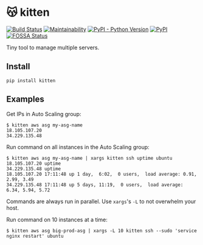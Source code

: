 # 😽 kitten

[![Build Status](https://travis-ci.org/hoffa/damn.svg?branch=master)](https://travis-ci.org/hoffa/damn) [![Maintainability](https://api.codeclimate.com/v1/badges/c47c16854e850f077fbb/maintainability)](https://codeclimate.com/github/hoffa/awsutil/maintainability) [![PyPI - Python Version](https://img.shields.io/pypi/pyversions/kitten.svg)](https://pypi.org/project/kitten) [![PyPI](https://img.shields.io/pypi/v/kitten.svg)](https://pypi.python.org/pypi/kitten) [![FOSSA Status](https://app.fossa.io/api/projects/git%2Bgithub.com%2Fhoffa%2Fdamn.svg?type=shield)](https://app.fossa.io/projects/git%2Bgithub.com%2Fhoffa%2Fdamn?ref=badge_shield)

Tiny tool to manage multiple servers.

## Install

```
pip install kitten
```

## Examples

Get IPs in Auto Scaling group:

```
$ kitten aws asg my-asg-name
18.105.107.20
34.229.135.48
```

Run command on all instances in the Auto Scaling group:

```
$ kitten aws asg my-asg-name | xargs kitten ssh uptime ubuntu
18.105.107.20 uptime
34.229.135.48 uptime
18.105.107.20 17:11:48 up 1 day,  6:02,  0 users,  load average: 0.91, 2.99, 3.49
34.229.135.48 17:11:48 up 5 days, 11:19,  0 users,  load average: 6.34, 5.94, 5.72
```

Commands are always run in parallel. Use `xargs`'s `-L` to not overwhelm your host.

Run command on 10 instances at a time:
```
$ kitten aws asg big-prod-asg | xargs -L 10 kitten ssh --sudo 'service nginx restart' ubuntu
```

